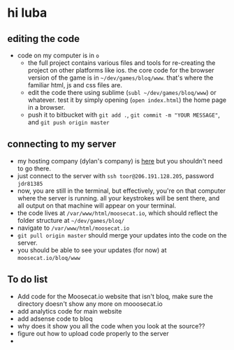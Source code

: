 # hi luba

## editing the code

  - code on my computer is in `o`
      + the full project contains various files and tools for re-creating the project on other platforms like ios. the core code for the browser version of the game is in `~/dev/games/bloq/www`. that's where the familiar html, js and css files are.
      + edit the code there using sublime (`subl ~/dev/games/bloq/www`) or whatever. test it by simply opening (`open index.html`) the home page in a browser. 
      + push it to bitbucket with `git add .`, `git commit -m "YOUR MESSAGE"`, and `git push origin master`

## connecting to my server

  - my hosting company (dylan's company) is [here](https://east1.openhosting.com/accounts/) but you shouldn't need to go there.
  - just connect to the server with `ssh toor@206.191.128.205`, password `jdr81385`
  - now, you are still in the terminal, but effectively, you're on that computer where the server is running. all your keystrokes will be sent there, and all output on that machine will appear on your terminal.
  - the code lives at `/var/www/html/moosecat.io`, which should reflect the folder structure at `~/dev/games/bloq/`
  - navigate to `/var/www/html/moosecat.io`
  - `git pull origin master` should merge your updates into the code on the server.
  - you should be able to see your updates (for now) at `moosecat.io/bloq/www`

## To do list
  - Add code for the Moosecat.io website that isn't bloq, make sure the directory doesn't show any more on mooosecat.io
  - add analytics code for main website
  - add adsense code to bloq
  - why does it show you all the code when you look at the source??
  - figure out how to upload code properly to the server
  - 


